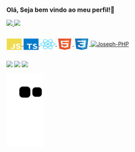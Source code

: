 ### Olá, Seja bem vindo ao meu perfil!👋
<div>
  <a href="https://github.com/jojox6">
  <img height = "180em" src="https://github-readme-stats.vercel.app/api/?username=jojox6&show_icons=true&theme=dark&include_all_commits=true&count_private=true" />
  <img height = "180em" src="https://github-readme-stats.vercel.app/api/top-langs/?username=jojox6&layout=compact&langs_count=16&theme=dark" />
</div>
  
##
  
<div style="display: inline_block">
  <img align="center" alt="Joseph-Js" height="30" width="40" src="https://raw.githubusercontent.com/devicons/devicon/master/icons/javascript/javascript-plain.svg">
  <img align="center" alt="Joseph-Ts" height="30" width="40" src="https://raw.githubusercontent.com/devicons/devicon/master/icons/typescript/typescript-plain.svg">
  <img align="center" alt="Joseph-React" height="30" width="40" src="https://raw.githubusercontent.com/devicons/devicon/master/icons/react/react-original.svg">
  <img align="center" alt="Joseph-HTML" height="30" width="40" src="https://raw.githubusercontent.com/devicons/devicon/master/icons/html5/html5-original.svg">
  <img align="center" alt="Joseph-CSS" height="30" width="40" src="https://raw.githubusercontent.com/devicons/devicon/master/icons/css3/css3-original.svg">
  <img align="center" alt="Joseph-PHP" height="30" width="40" src="https://cdn.jsdelivr.net/gh/devicons/devicon/icons/php/php-original.svg">
</div>

##
  
<div> 
  <a href="https://www.instagram.com/josepholiveira_x6" target="_blank"><img src="https://img.shields.io/badge/-Instagram-%23E4405F?style=for-the-badge&logo=instagram&logoColor=white" target="_blank"></a>
  <a href = "mailto:dougx6@gmail.com"><img src="https://img.shields.io/badge/-Gmail-%23333?style=for-the-badge&logo=gmail&logoColor=white" target="_blank"></a>
  <a href="https://www.linkedin.com/in/joseph-oliveira-743796129" target="_blank"><img src="https://img.shields.io/badge/-LinkedIn-%230077B5?style=for-the-badge&logo=linkedin&logoColor=white" target="_blank"></a> 
 
![Snake animation](https://github.com/jojox6/jojox6/blob/output/github-contribution-grid-snake.svg)
 
</div>
